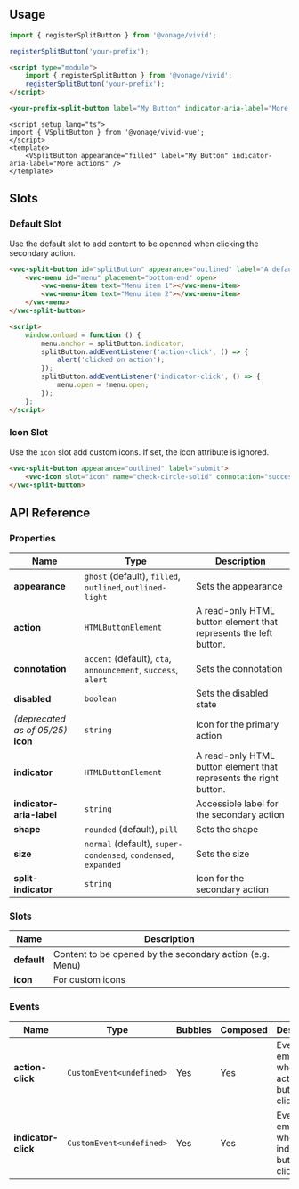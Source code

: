 ## Usage

<vwc-tabs gutters="none" activeid="vue-tab">
<vwc-tab label="Web component" id="web-tab"></vwc-tab>
<vwc-tab-panel>

```js
import { registerSplitButton } from '@vonage/vivid';

registerSplitButton('your-prefix');
```

```html preview
<script type="module">
	import { registerSplitButton } from '@vonage/vivid';
	registerSplitButton('your-prefix');
</script>

<your-prefix-split-button label="My Button" indicator-aria-label="More actions"></your-prefix-split-button>
```

</vwc-tab-panel>
<vwc-tab label="Vue" id="vue-tab"></vwc-tab>
<vwc-tab-panel>

```vue preview
<script setup lang="ts">
import { VSplitButton } from '@vonage/vivid-vue';
</script>
<template>
	<VSplitButton appearance="filled" label="My Button" indicator-aria-label="More actions" />
</template>
```

</vwc-tab-panel>
</vwc-tabs>

## Slots

### Default Slot

Use the default slot to add content to be openned when clicking the secondary action.

```html preview 180px
<vwc-split-button id="splitButton" appearance="outlined" label="A default split button">
	<vwc-menu id="menu" placement="bottom-end" open>
		<vwc-menu-item text="Menu item 1"></vwc-menu-item>
		<vwc-menu-item text="Menu item 2"></vwc-menu-item>
	</vwc-menu>
</vwc-split-button>

<script>
	window.onload = function () {
		menu.anchor = splitButton.indicator;
		splitButton.addEventListener('action-click', () => {
			alert('clicked on action');
		});
		splitButton.addEventListener('indicator-click', () => {
			menu.open = !menu.open;
		});
	};
</script>
```

### Icon Slot

Use the `icon` slot add custom icons. If set, the icon attribute is ignored.

```html preview
<vwc-split-button appearance="outlined" label="submit">
	<vwc-icon slot="icon" name="check-circle-solid" connotation="success"></vwc-icon>
</vwc-split-button>
```

## API Reference

### Properties

<div class="table-wrapper">

| Name                                   | Type                                                           | Description                                                       |
| -------------------------------------- | -------------------------------------------------------------- | ----------------------------------------------------------------- |
| **appearance**                         | `ghost` (default), `filled`, `outlined`, `outlined-light`      | Sets the appearance                                               |
| **action**                             | `HTMLButtonElement`                                            | A read-only HTML button element that represents the left button.  |
| **connotation**                        | `accent` (default), `cta`, `announcement`, `success`, `alert`  | Sets the connotation                                              |
| **disabled**                           | `boolean`                                                      | Sets the disabled state                                           |
| _(deprecated as of 05/25)_<br>**icon** | `string`                                                       | Icon for the primary action                                       |
| **indicator**                          | `HTMLButtonElement`                                            | A read-only HTML button element that represents the right button. |
| **indicator-aria-label**               | `string`                                                       | Accessible label for the secondary action                         |
| **shape**                              | `rounded` (default), `pill`                                    | Sets the shape                                                    |
| **size**                               | `normal` (default), `super-condensed`, `condensed`, `expanded` | Sets the size                                                     |
| **split-indicator**                    | `string`                                                       | Icon for the secondary action                                     |

</div>

### Slots

<div class="table-wrapper">

| Name        | Description                                              |
| ----------- | -------------------------------------------------------- |
| **default** | Content to be opened by the secondary action (e.g. Menu) |
| **icon**    | For custom icons                                         |

</div>

### Events

<div class="table-wrapper">

| Name                | Type                     | Bubbles | Composed | Description                                        |
| ------------------- | ------------------------ | ------- | -------- | -------------------------------------------------- |
| **action-click**    | `CustomEvent<undefined>` | Yes     | Yes      | Event emitted when the action button is clicked    |
| **indicator-click** | `CustomEvent<undefined>` | Yes     | Yes      | Event emitted when the indicator button is clicked |

</div>
